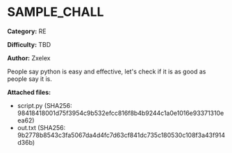 # SAMPLE_CHALL

**Category:** RE

**Difficulty:** TBD

**Author:** Zxelex

People say python is easy and effective, let's check if it is as good as people say it is.

**Attached files:**

- script.py (SHA256: 98418418001d75f3954c9b532efcc816f8b4b9244c1a0e1016e93371310eea62)
- out.txt (SHA256: 9b2778b8543c3fa5067da4d4fc7d63cf841dc735c180530c108f3a43f914d36b)
